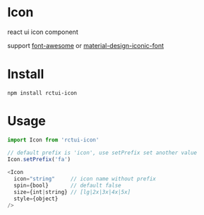 # Icon
react ui icon component

support [font-awesome][1] or [material-design-iconic-font][2]

# Install

    npm install rctui-icon
    
    
# Usage
```js
import Icon from 'rctui-icon'

// default prefix is 'icon', use setPrefix set another value
Icon.setPrefix('fa') 
    
<Icon
  icon="string"     // icon name without prefix
  spin={bool}       // default false
  size={int|string} // [lg|2x|3x|4x|5x]
  style={object}
/>
```


  [1]: https://fortawesome.github.io/Font-Awesome/
  [2]: http://zavoloklom.github.io/material-design-iconic-font/index.html
